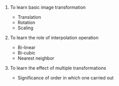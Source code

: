 1. To learn basic image transformation
   - Translation
   - Rotation
   - Scaling

2. To learn the role of interpolation operation
   - Bi-linear
   - Bi-cubic
   - Nearest neighbor

3. To learn the effect of multiple transformations
   - Significance of order in which one carried out  
